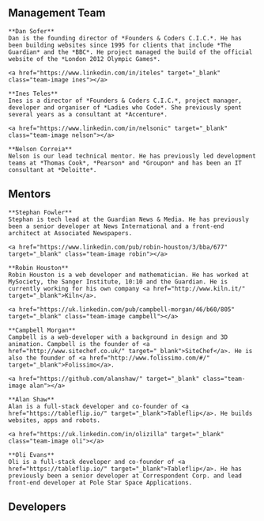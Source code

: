 ## Management Team

<div class="about-management">
	<a href="https://www.linkedin.com/in/dsofer" target="_blank" class="team-image dan"></a>

	**Dan Sofer**	
	Dan is the founding director of *Founders & Coders C.I.C.*. He has been building websites since 1995 for clients that include *The Guardian* and the *BBC*. He project managed the build of the official website of the *London 2012 Olympic Games*.

	<a href="https://www.linkedin.com/in/iteles" target="_blank" class="team-image ines"></a>

	**Ines Teles**    
	Ines is a director of *Founders & Coders C.I.C.*, project manager, developer and organiser of *Ladies who Code*. She previously spent several years as a consultant at *Accenture*. 

	<a href="https://www.linkedin.com/in/nelsonic" target="_blank" class="team-image nelson"></a>

	**Nelson Correia**    
	Nelson is our lead technical mentor. He has previously led development teams at *Thomas Cook*, *Pearson* and *Groupon* and has been an IT consultant at *Deloitte*.	
</div>	

## Mentors

<div class="about-mentors">
	<a href="https://www.linkedin.com/in/stephanfowler" target="_blank" class="team-image stephan"></a>

	**Stephan Fowler**	
	Stephan is tech lead at the Guardian News & Media. He has previously been a senior developer at News International and a front-end architect at Associated Newspapers.

	<a href="https://www.linkedin.com/pub/robin-houston/3/bba/677" target="_blank" class="team-image robin"></a>

	**Robin Houston**	
	Robin Houston is a web developer and mathematician. He has worked at MySociety, the Sanger Institute, 10:10 and the Guardian. He is currently working for his own company <a href="http://www.kiln.it/" target="_blank">Kiln</a>.

	<a href="https://uk.linkedin.com/pub/campbell-morgan/46/b60/805" target="_blank" class="team-image campbell"></a>

	**Campbell Morgan**	
	Campbell is a web-developer with a background in design and 3D animation. Campbell is the founder of <a href="http://www.sitechef.co.uk/" target="_blank">SiteChef</a>. He is also the founder of <a href="http://www.folissimo.com/#/" target="_blank">Folissimo</a>.

	<a href="https://github.com/alanshaw/" target="_blank" class="team-image alan"></a>

	**Alan Shaw**	
	Alan is a full-stack developer and co-founder of <a href="https://tableflip.io/" target="_blank">Tableflip</a>. He builds websites, apps and robots.

	<a href="https://uk.linkedin.com/in/olizilla" target="_blank" class="team-image oli"></a>

	**Oli Evans**	
	Oli is a full-stack developer and co-founder of <a href="https://tableflip.io/" target="_blank">Tableflip</a>. He has previously been a senior developer at Correspondent Corp. and lead front-end developer at Pole Star Space Applications.
</div>	

## Developers
<div class="overflow-hidden">
	<div class="grid-4">
		<a href="https://github.com/NataliaLKB" target="_blank"><div class="team-image-grid natalia"></div></a>
	</div>
	<div class="grid-4">
		<a href="https://github.com/FilWisher" target="_blank"><div class="team-image-grid will"></div></a>
	</div>
	<div class="grid-4">
		<a href="https://github.com/izaakrogan" target="_blank"><div class="team-image-grid izaak"></div></a>
	</div>
	<div class="grid-4">
		<a href="https://github.com/besarthoxhaj" target="_blank"><div class="team-image-grid bes"></div></a>
	</div>
	<div class="grid-4">
		<a href="https://github.com/benjaminlees" target="_blank"><div class="team-image-grid benji"></div></a>
	</div>
	<div class="grid-4">
		<a href="https://github.com/harrygfox" target="_blank"><div class="team-image-grid harry"></div></a>
	</div>
	<div class="grid-4">
		<a href="https://uk.linkedin.com/pub/emma-milner/29/a00/a05" target="_blank"><div class="team-image-grid emma"></div></a>
	</div>
	<div class="grid-4">
		<a href="https://github.com/adamkowalczyk" target="_blank"><div class="team-image-grid adam-4"></div></a>
	</div>
	<div class="grid-4">
		<a href="https://github.com/amilvasishtha" target="_blank"><div class="team-image-grid amil-4"></div></a>
	</div>
	<div class="grid-4">
		<a href="https://github.com/Neats29" target="_blank"><div class="team-image-grid anita-4"></div></a>
	</div>
		<div class="grid-4">
		<a href="https://github.com/MIJOTHY" target="_blank"><div class="team-image-grid james-4"></div></a>
	</div>
	<div class="grid-4">
		<a href="https://github.com/Jasonspd" target="_blank"><div class="team-image-grid jason-4"></div></a>
	</div>
	<div class="grid-4">
		<a href="https://github.com/perborgen" target="_blank"><div class="team-image-grid per-4"></div></a>
	</div>
	<div class="grid-4">
		<a href="https://github.com/rorysedgwick" target="_blank"><div class="team-image-grid rory-4"></div></a>
	</div>	
	<div class="grid-4">
		<a href="https://github.com/abdiahmed" target="_blank"><div class="team-image-grid abdi-5"></div></a>
	</div>
	<div class="grid-4">
		<a href="https://github.com/heron2014" target="_blank"><div class="team-image-grid anitac-5"></div></a>
	</div>
	<div class="grid-4">
		<a href="https://github.com/anniva" target="_blank"><div class="team-image-grid anni-5"></div></a>
	</div>
	<div class="grid-4">
		<a href="https://github.com/nofootnotes" target="_blank"><div class="team-image-grid claire-5"></div></a>
	</div>
	<div class="grid-4">
		<a href="https://github.com/Danwhy" target="_blank"><div class="team-image-grid daniel-5"></div></a>
	</div>
	<div class="grid-4">
		<a href="https://github.com/jackpandas" target="_blank"><div class="team-image-grid jackm-5"></div></a>
	</div>
	<div class="grid-4">
		<a href="https://github.com/jrans" target="_blank"><div class="team-image-grid jackr-5"></div></a>
	</div>
	<div class="grid-4">
		<a href="https://github.com/joshpitzalis" target="_blank"><div class="team-image-grid josh-5"></div></a>
	</div>
	<div class="grid-4">
		<a href="https://github.com/Lukars" target="_blank"><div class="team-image-grid lukas-5"></div></a>
	</div>
	<div class="grid-4">
		<a href="https://github.com/msmichellegar" target="_blank"><div class="team-image-grid michelle-5"></div></a>
	</div>
	<div class="grid-4">
		<a href="https://github.com/minaorangina" target="_blank"><div class="team-image-grid mina-5"></div></a>
	</div>
	<div class="grid-4">
		<a href="https://github.com/nikhilaravi" target="_blank"><div class="team-image-grid nikhila-5"></div></a>
	</div>
	<div class="grid-4">
		<a href="https://github.com/rjmk" target="_blank"><div class="team-image-grid rafe-5"></div></a>
	</div>
	<div class="grid-4">
		<a href="https://github.com/wallcrawler" target="_blank"><div class="team-image-grid ronan-5"></div></a>
	</div>
	<div class="grid-4">
		<a href="https://github.com/rub1e" target="_blank"><div class="team-image-grid rubie-5"></div></a>
	</div>
	<div class="grid-4">
		<a href="https://github.com/SimonLab" target="_blank"><div class="team-image-grid simon-5"></div></a>
	</div>
</div>



